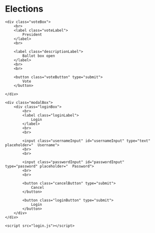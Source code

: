 <link rel="stylesheet" href="vote.css">

<body>
    <h1 class="pageTitle">
        Elections
    </h1>

    <div class="voteBox">
        <br>
        <label class="voteLabel">
            President
        </label>
        <br>    
        
        <label class="descriptionLabel">
            Ballot box open
        </label>
        <br>
        <br>
    
        <button class="voteButton" type="submit">
            Vote
        </button>
    
    </div>
    
    <div class="modalBox">
        <div class="loginBox">
            <br>
            <label class="loginLabel">
                Login
            </label>
            <br>
            <br>
            
            <input class="usernameInput" id="usernameInput" type="text" placeholder="  Username">
            <br>
            <br>
    
            <input class="passwordInput" id="passwordInput" type="password" placeholder="  Password">
            <br>
            <br>
            
            <button class="cancelButton" type="submit">
                Cancel
            </button>
        
            <button class="loginButton" type="submit">
                Login
            </button>
        </div>
    </div>

    <script src="login.js"></script>
    
</body>
